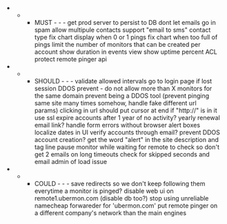 - - - MUST - - -
get prod server to persist to DB
dont let emails go in spam
allow multipule contacts
support "email to sms" contact type
fix chart display when 0 or 1 pings
fix chart when too full of pings
limit the number of monitors that can be created per account
show duration in events view
show uptime percent
ACL protect remote pinger api

- - - SHOULD - - -
validate allowed intervals
go to login page if lost session
DDOS prevent - do not allow more than X monitors for the same domain
prevent being a DDOS tool (prevent pinging same site many times somehow, handle fake different url params)
clicking in url should put cursor at end if "http://" is in it
use ssl
expire accounts after 1 year of no activity? yearly renewal email link?
handle form errors without browser alert boxes
localize dates in UI
verify accounts through email? prevent DDOS account creation?
get the word "alert" in the site description and tag line
pause monitor while waiting for remote to check so don't get 2 emails on long timeouts
check for skipped seconds and email admin of load issue


- - - COULD - - -
save redirects so we don't keep following them everytime a monitor is pinged?
disable web ui on remote1.ubermon.com (disable db too?)
stop using unreliable namecheap forwareder for 'ubermon.com'
put remote pinger on a different company's network than the main engines
